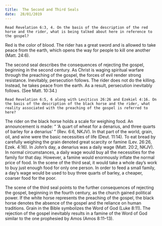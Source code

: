 ```yaml
---
title:  The Second and Third Seals
date:  28/01/2019
---
```


`Read Revelation 6:3, 4. On the basis of the description of the red horse and the rider, what is being talked about here in reference to the gospel?`

Red is the color of blood. The rider has a great sword and is allowed to take peace from the earth, which opens the way for people to kill one  another (Matt. 24:6).

The second seal describes the consequences of rejecting the gospel, beginning in the second century. As Christ is waging spiritual warfare through the preaching of the gospel, the forces of evil render strong resistance. Inevitably, persecution follows. The rider does not do the killing. Instead, he takes peace from the earth. As a result, persecution inevitably follows. (See Matt. 10:34.)

`Read Revelation 6:5, 6 along with Leviticus 26:26 and Ezekiel 4:16. On the basis of the description of the black horse and the rider, what reality associated with the preaching of the gospel is referred to here?`

The rider on the black horse holds a scale for weighing food. An announcement is made: “ ‘A quart of wheat for a denarius, and three quarts of barley for a denarius’ ” (Rev. 6:6, NKJV). In that part of the world, grain, oil, and wine were the basic necessities of life (Deut. 11:14). To eat bread by carefully weighing the grain denoted great scarcity or famine (Lev. 26:26, Ezek. 4:16). In John’s day, a denarius was a daily wage (Matt. 20:2, NKJV). In normal circumstances, a daily wage would buy all the necessities for the family for that day. However, a famine would enormously inflate the normal price of food. In the scene of the third seal, it would take a whole day’s work to buy just enough food for only one person. In order to feed a small family, a day’s wage would be used to buy three quarts of barley, a cheaper, coarser food for the poor.

The scene of the third seal points to the further consequences of rejecting the gospel, beginning in the fourth century, as the church gained political power. If the white horse represents the preaching of the gospel, the black horse denotes the absence of the gospel and the reliance on human traditions. Grain in the Bible symbolizes the Word of God (Luke 8:11). The rejection of the gospel inevitably results in a famine of the Word of God similar to the one prophesied by Amos (Amos 8:11–13).